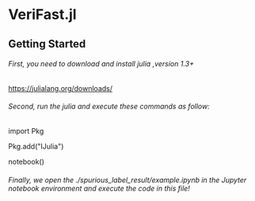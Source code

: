 # VeriFast.jl

## Getting Started
###### First, you need to download and install julia ,version 1.3+

https://julialang.org/downloads/

###### Second, run the julia and execute these commands as follow:

import Pkg

Pkg.add("IJulia")

notebook()

###### Finally, we open the ./spurious_label_result/example.ipynb in the Jupyter notebook environment  and execute the code in this file!
